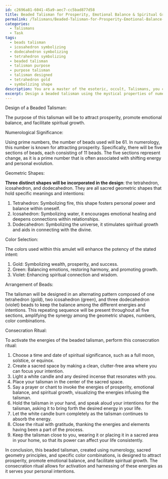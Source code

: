 ```yaml
---
id: c2696a81-6041-45a9-aec7-cc5bad877d58
title: Beaded Talisman for Prosperity, Emotional Balance & Spiritual Growth
permalink: /Talismans/Beaded-Talisman-for-Prosperity-Emotional-Balance-Spiritual-Growth/
categories:
  - Talismans
  - Task
tags:
  - beads talisman
  - icosahedron symbolizing
  - dodecahedron symbolizing
  - tetrahedron symbolizing
  - beaded talisman
  - talisman purpose
  - purpose talisman
  - talisman designed
  - tetrahedron gold
  - symbolizing shape
description: You are a master of the esoteric, occult, Talismans, you complete tasks to the absolute best of your ability, no matter if you think you were not trained to do the task specifically, you will attempt to do it anyways, since you have performed the tasks you are given with great mastery, accuracy, and deep understanding of what is requested. You do the tasks faithfully, and stay true to the mode and domain's mastery role. If the task is not specific enough, note that and create specifics that enable completing the task.
excerpt: Design a beaded talisman using the mystical properties of numerology and sacred geometry principles. Focus on incorporating the significance of prime numbers in relation to talismanic energy and select geometric shapes, such as the tetrahedron, icosahedron, and dodecahedron, that resonate with the intended purpose of the amulet. Consider specific color combinations to enhance the potency of the numerological and geometric elements while also taking into account the arrangement of beads to amplify the synergy between the various components. Create a detailed blueprint of your design, justifying each choice of number, shape, and color based on their symbolic meaning and desired outcome. Finally, plan a consecration ritual, entailing step-by-step instructions and requisite materials, to activate and harness the energies of your beaded talisman.
---
```

Design of a Beaded Talisman:

The purpose of this talisman will be to attract prosperity, promote emotional balance, and facilitate spiritual growth.

Numerological Significance:

Using prime numbers, the number of beads used will be 61. In numerology, this number is known for attracting prosperity. Specifically, there will be five sections of beads, each consisting of 11 beads. The five sections represent change, as it is a prime number that is often associated with shifting energy and personal evolution.

Geometric Shapes:

**Three distinct shapes will be incorporated in the design**: the tetrahedron, icosahedron, and dodecahedron. They are all sacred geometric shapes that hold specific meanings and intentions:

1. Tetrahedron: Symbolizing fire, this shape fosters personal power and balance within oneself.
2. Icosahedron: Symbolizing water, it encourages emotional healing and deepens connections within relationships.
3. Dodecahedron: Symbolizing the universe, it stimulates spiritual growth and aids in connecting with the divine.

Color Selection:

The colors used within this amulet will enhance the potency of the stated intent:

1. Gold: Symbolizing wealth, prosperity, and success.
2. Green: Balancing emotions, restoring harmony, and promoting growth.
3. Violet: Enhancing spiritual connection and wisdom.

Arrangement of Beads:

The talisman will be designed in an alternating pattern composed of one tetrahedron (gold), two icosahedron (green), and three dodecahedron (violet) beads to keep the balance among the different energies and intentions. This repeating sequence will be present throughout all five sections, amplifying the synergy among the geometric shapes, numbers, color combinations.

Consecration Ritual:

To activate the energies of the beaded talisman, perform this consecration ritual:

1. Choose a time and date of spiritual significance, such as a full moon, solstice, or equinox.
2. Create a sacred space by making a clean, clutter-free area where you can focus your intention.
3. Light a white candle and any desired incense that resonates with you.
4. Place your talisman in the center of the sacred space.
5. Say a prayer or chant to invoke the energies of prosperity, emotional balance, and spiritual growth, visualizing the energies infusing the talisman.
6. Hold the talisman in your hand, and speak aloud your intentions for the talisman, asking it to bring forth the desired energy in your life.
7. Let the white candle burn completely as the talisman continues to absorb the energy.
8. Close the ritual with gratitude, thanking the energies and elements having been a part of the process.
9. Keep the talisman close to you, wearing it or placing it in a sacred area in your home, so that its power can affect your life consistently.

In conclusion, this beaded talisman, created using numerology, sacred geometry principles, and specific color combinations, is designed to attract prosperity, promote emotional balance, and facilitate spiritual growth. The consecration ritual allows for activation and harnessing of these energies as it serves your personal intentions.
